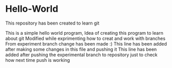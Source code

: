 Hello-World
===========

This repository has been created to learn git

This is a simple hello world program,
Idea of creating this program to learn about git
Modified while exprimenting how to creat and work with branches
From experiment branch change has been made :)
This line has been added after making some changes in this file and pushing it
This line has been added after pushing the experimental branch to repository 
just to check how next time push is working

